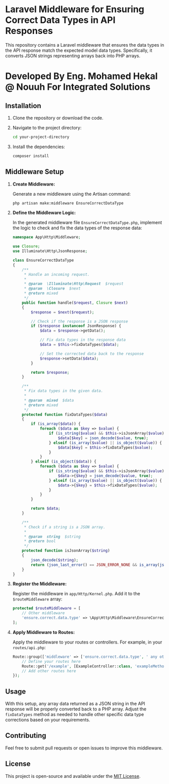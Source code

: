 
# Laravel Middleware for Ensuring Correct Data Types in API Responses

This repository contains a Laravel middleware that ensures the data types in the API response match the expected model data types. Specifically, it converts JSON strings representing arrays back into PHP arrays.

# Developed By Eng. Mohamed Hekal @ Nouuh For Integrated Solutions
   
## Installation

1. Clone the repository or download the code.

2. Navigate to the project directory:

   ```bash
   cd your-project-directory
   ```

3. Install the dependencies:

   ```bash
   composer install
   ```

## Middleware Setup

1. **Create Middleware:**

   Generate a new middleware using the Artisan command:

   ```bash
   php artisan make:middleware EnsureCorrectDataType
   ```

2. **Define the Middleware Logic:**

   In the generated middleware file `EnsureCorrectDataType.php`, implement the logic to check and fix the data types of the response data:

   ```php
   namespace App\Http\Middleware;

   use Closure;
   use Illuminate\Http\JsonResponse;

   class EnsureCorrectDataType
   {
       /**
        * Handle an incoming request.
        *
        * @param  \Illuminate\Http\Request  $request
        * @param  \Closure  $next
        * @return mixed
        */
       public function handle($request, Closure $next)
       {
           $response = $next($request);

           // Check if the response is a JSON response
           if ($response instanceof JsonResponse) {
               $data = $response->getData();

               // Fix data types in the response data
               $data = $this->fixDataTypes($data);

               // Set the corrected data back to the response
               $response->setData($data);
           }

           return $response;
       }

       /**
        * Fix data types in the given data.
        *
        * @param  mixed  $data
        * @return mixed
        */
       protected function fixDataTypes($data)
       {
           if (is_array($data)) {
               foreach ($data as $key => $value) {
                   if (is_string($value) && $this->isJsonArray($value)) {
                       $data[$key] = json_decode($value, true);
                   } elseif (is_array($value) || is_object($value)) {
                       $data[$key] = $this->fixDataTypes($value);
                   }
               }
           } elseif (is_object($data)) {
               foreach ($data as $key => $value) {
                   if (is_string($value) && $this->isJsonArray($value)) {
                       $data->{$key} = json_decode($value, true);
                   } elseif (is_array($value) || is_object($value)) {
                       $data->{$key} = $this->fixDataTypes($value);
                   }
               }
           }

           return $data;
       }

       /**
        * Check if a string is a JSON array.
        *
        * @param  string  $string
        * @return bool
        */
       protected function isJsonArray($string)
       {
           json_decode($string);
           return (json_last_error() == JSON_ERROR_NONE && is_array(json_decode($string, true)));
       }
   }
   ```

3. **Register the Middleware:**

   Register the middleware in `app/Http/Kernel.php`. Add it to the `$routeMiddleware` array:

   ```php
   protected $routeMiddleware = [
       // Other middleware
       'ensure.correct.data.type' => \App\Http\Middleware\EnsureCorrectDataType::class,
   ];
   ```

4. **Apply Middleware to Routes:**

   Apply the middleware to your routes or controllers. For example, in your `routes/api.php`:

   ```php
   Route::group(['middleware' => ['ensure.correct.data.type', ' any other middlewares'], 'namespace' => 'Api\V1'], function () {
       // Define your routes here
       Route::get('/example', [ExampleController::class, 'exampleMethod']);
       // Add other routes here
   });
   ```

## Usage

With this setup, any array data returned as a JSON string in the API response will be properly converted back to a PHP array. Adjust the `fixDataTypes` method as needed to handle other specific data type corrections based on your requirements.

## Contributing

Feel free to submit pull requests or open issues to improve this middleware.

## License

This project is open-source and available under the [MIT License](LICENSE).
